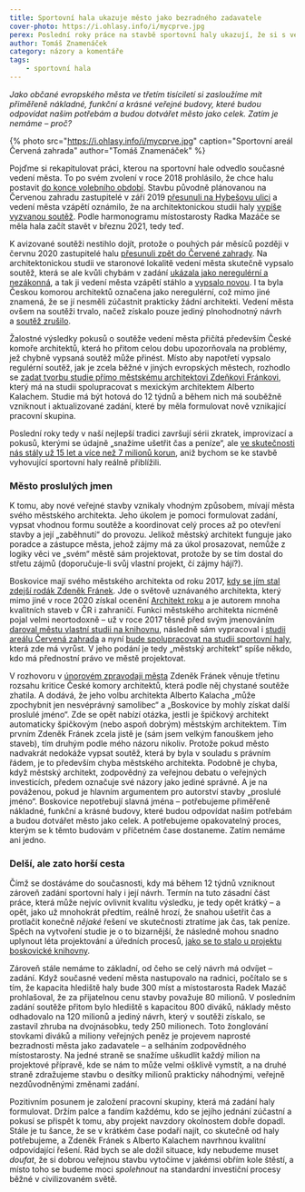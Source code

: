 ```yaml
---
title: Sportovní hala ukazuje město jako bezradného zadavatele
cover-photo: https://i.ohlasy.info/i/mycprve.jpg
perex: Poslední roky práce na stavbě sportovní haly ukazují, že si s veřejnými stavbami stále nevíme rady a příliš nám v tom nepomohl ani městský architekt.
author: Tomáš Znamenáček
category: názory a komentáře
tags:
    - sportovní hala
---
```


*Jako občané evropského města ve třetím tisíciletí si zasloužíme mít přiměřeně nákladné, funkční a krásné veřejné budovy, které budou odpovídat našim potřebám a budou dotvářet město jako celek. Zatím je nemáme – proč?*

{% photo src="https://i.ohlasy.info/i/mycprve.jpg" caption="Sportovní areál Červená zahrada" author="Tomáš Znamenáček" %}

Pojďme si rekapitulovat práci, kterou na sportovní hale odvedlo současné vedení města. To po svém zvolení v roce 2018 prohlásilo, že chce halu postavit [do konce volebního období](https://ohlasy.info/clanky/2019/02/hala.html). Stavbu původně plánovanou na Červenou zahradu zastupitelé v září 2019 [přesunuli na Hybešovu ulici](https://ohlasy.info/clanky/2019/09/hala-hybesova.html) a vedení města vzápětí oznámilo, že na architektonickou studii haly [vypíše vyzvanou soutěž](https://ohlasy.info/clanky/2019/11/hala-soutez.html). Podle harmonogramu místostarosty Radka Mazáče se měla hala začít stavět v březnu 2021, tedy teď.

K avizované soutěži nestihlo dojít, protože o pouhých pár měsíců později v červnu 2020 zastupitelé halu [přesunuli zpět do Červené zahrady](https://ohlasy.info/clanky/2020/06/zastupitelstvo.html). Na architektonickou studii ve staronové lokalitě vedení města skutečně vypsalo soutěž, která se ale kvůli chybám v zadání [ukázala jako neregulérní a nezákonná](https://ohlasy.info/clanky/2020/07/nezakonna-soutez.html), a tak ji vedení města vzápětí stáhlo a [vypsalo novou](https://ohlasy.info/clanky/2020/08/soutez-podruhe.html). I ta byla Českou komorou architektů označena jako neregulérní, což mimo jiné znamená, že se jí nesměli zúčastnit prakticky žádní architekti. Vedení města ovšem na soutěži trvalo, načež získalo pouze jediný plnohodnotný návrh a [soutěž zrušilo](https://ohlasy.info/clanky/2020/12/soutez-zrusena.html).

Žalostné výsledky pokusů o soutěže vedení města přičítá především České komoře architektů, která ho přitom celou dobu upozorňovala na problémy, jež chybně vypsaná soutěž může přinést. Místo aby napotřetí vypsalo regulérní soutěž, jak je zcela běžné v jiných evropských městech, rozhodlo se [zadat tvorbu studie přímo městskému architektovi Zdeňkovi Fránkovi](https://ohlasy.info/clanky/2021/02/hala-navrh.html), který má na studii spolupracovat s mexickým architektem Alberto Kalachem. Studie má být hotová do 12 týdnů a během nich má souběžně vzniknout i aktualizované zadání, které by měla formulovat nově vznikající pracovní skupina.

Poslední roky tedy v naší nejlepší tradici završují sérii zkratek, improvizací a pokusů, kterými se údajně „snažíme ušetřit čas a peníze“, ale [ve skutečnosti nás stály už 15 let a více než 7 milionů korun](https://ohlasy.info/clanky/2021/01/naklady-na-halu.html), aniž bychom se ke stavbě vyhovující sportovní haly reálně přiblížili.

### Město proslulých jmen

K tomu, aby nové veřejné stavby vznikaly vhodným způsobem, mívají města svého městského architekta. Jeho úkolem je pomoci formulovat zadání, vypsat vhodnou formu soutěže a koordinovat celý proces až po otevření stavby a její „zaběhnutí“ do provozu. Jelikož městský architekt funguje jako poradce a zástupce města, jehož zájmy má za úkol prosazovat, nemůže z logiky věci ve „svém“ městě sám projektovat, protože by se tím dostal do střetu zájmů (doporučuje-li svůj vlastní projekt, čí zájmy hájí?).

Boskovice mají svého městského architekta od roku 2017, [kdy se jím stal zdejší rodák Zdeněk Fránek](https://ohlasy.info/clanky/2017/06/mestsky-architekt.html). Jde o světově uznávaného architekta, který mimo jiné v roce 2020 získal ocenění [Architekt roku](https://architektroku.cz/) a je autorem mnoha kvalitních staveb v ČR i zahraničí. Funkci městského architekta nicméně pojal velmi neortodoxně – už v roce 2017 těsně před svým jmenováním [daroval městu vlastní studii na knihovnu](https://ohlasy.info/clanky/2017/03/knihovna-zzn.html), následně sám vypracoval i [studii areálu Červená zahrada](https://data.ohlasy.info/2020/cervenka-studie.pdf) a nyní [bude spolupracovat na studii sportovní haly](https://ohlasy.info/clanky/2021/02/hala-navrh.html), která zde má vyrůst. V jeho podání je tedy „městský architekt“ spíše někdo, kdo má přednostní právo ve městě projektovat.

V rozhovoru v [únorovém zpravodaji města](https://www.boskovice.cz/assets/File.ashx?id_org=832&id_dokumenty=41055) Zdeněk Fránek věnuje třetinu rozsahu kritice České komory architektů, která podle něj chystané soutěže zhatila. A dodává, že jeho volbu architekta Alberto Kalacha „může zpochybnit jen nesvéprávný samolibec“ a „Boskovice by mohly získat další proslulé jméno“. Zde se opět nabízí otázka, jestli je špičkový architekt automaticky špičkovým (nebo aspoň dobrým) městským architektem. Tím prvním Zdeněk Fránek zcela jistě je (sám jsem velkým fanouškem jeho staveb), tím druhým podle mého názoru nikoliv. Protože pokud město nadvakrát nedokáže vypsat soutěž, která by byla v souladu s právním řádem, je to především chyba městského architekta. Podobně je chyba, když městský architekt, zodpovědný za veřejnou debatu o veřejných investicích, předem označuje své názory jako jediné správné. A je na pováženou, pokud je hlavním argumentem pro autorství stavby „proslulé jméno“. Boskovice nepotřebují slavná jména – potřebujeme přiměřeně nákladné, funkční a krásné budovy, které budou odpovídat našim potřebám a budou dotvářet město jako celek. A potřebujeme opakovatelný proces, kterým se k těmto budovám v příčetném čase dostaneme. Zatím nemáme ani jedno.

### Delší, ale zato horší cesta

Čímž se dostáváme do současnosti, kdy má během 12 týdnů vzniknout zároveň zadání sportovní haly i její návrh. Termín na tuto zásadní část práce, která může nejvíc ovlivnit kvalitu výsledku, je tedy opět krátký – a opět, jako už mnohokrát předtím, reálně hrozí, že snahou ušetřit čas a protlačit konečně *nějaké* řešení ve skutečnosti ztratíme jak čas, tak peníze. Spěch na vytvoření studie je o to bizarnější, že následně mohou snadno uplynout léta projektování a úředních procesů, [jako se to stalo u projektu boskovické knihovny](https://ohlasy.info/clanky/2021/01/tri-roky-projektovani.html).

Zároveň stále nemáme to základní, od čeho se celý návrh má odvíjet – zadání. Když současné vedení města nastupovalo na radnici, počítalo se s tím, že kapacita hlediště haly bude 300 míst a místostarosta Radek Mazáč prohlašoval, že za přijatelnou cenu stavby považuje 80 milionů. V posledním zadání soutěže přitom bylo hlediště s kapacitou 800 diváků, náklady město odhadovalo na 120 milionů a jediný návrh, který v soutěži získalo, se zastavil zhruba na dvojnásobku, tedy 250 milionech. Toto žonglování stovkami diváků a miliony veřejných peněz je projevem naprosté bezradnosti města jako zadavatele – a selháním zodpovědného místostarosty. Na jedné straně se snažíme uškudlit každý milion na projektové přípravě, kde se nám to může velmi ošklivě vymstít, a na druhé straně zdražujeme stavbu o desítky milionů prakticky náhodnými, veřejně nezdůvodněnými změnami zadání.

Pozitivním posunem je založení pracovní skupiny, která má zadání haly formulovat. Držím palce a fandím každému, kdo se jejího jednání zúčastní a pokusí se přispět k tomu, aby projekt navzdory okolnostem dobře dopadl. Stále je tu šance, že se v krátkém čase podaří najít, co skutečně od haly potřebujeme, a Zdeněk Fránek s Alberto Kalachem navrhnou kvalitní odpovídající řešení. Rád bych se ale dožil situace, kdy nebudeme muset *doufat*, že si dobrou veřejnou stavbu vytočíme v jakémsi obřím kole štěstí, a místo toho se budeme moci *spolehnout* na standardní investiční procesy běžné v civilizovaném světě.
